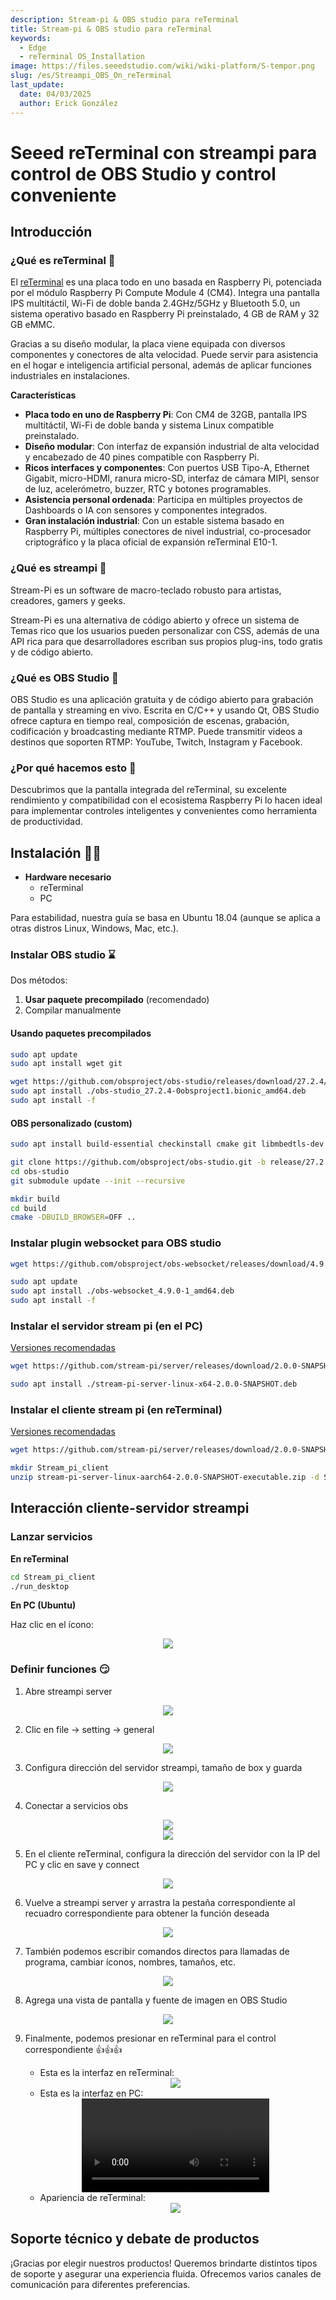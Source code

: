 ```yaml
---
description: Stream-pi & OBS studio para reTerminal
title: Stream-pi & OBS studio para reTerminal
keywords:
  - Edge
  - reTerminal OS_Installation
image: https://files.seeedstudio.com/wiki/wiki-platform/S-tempor.png
slug: /es/Streampi_OBS_On_reTerminal
last_update:
  date: 04/03/2025
  author: Erick González
---
```


# Seeed reTerminal con streampi para control de OBS Studio y control conveniente

## Introducción

### ¿Qué es reTerminal 🤔

El [reTerminal](https://www.seeedstudio.com/ReTerminal-with-CM4-p-4904.html) es una placa todo en uno basada en Raspberry Pi, potenciada por el módulo Raspberry Pi Compute Module 4 (CM4). Integra una pantalla IPS multitáctil, Wi-Fi de doble banda 2.4GHz/5GHz y Bluetooth 5.0, un sistema operativo basado en Raspberry Pi preinstalado, 4 GB de RAM y 32 GB eMMC.

Gracias a su diseño modular, la placa viene equipada con diversos componentes y conectores de alta velocidad. Puede servir para asistencia en el hogar e inteligencia artificial personal, además de aplicar funciones industriales en instalaciones.

**Características**

- **Placa todo en uno de Raspberry Pi**: Con CM4 de 32GB, pantalla IPS multitáctil, Wi-Fi de doble banda y sistema Linux compatible preinstalado.
- **Diseño modular**: Con interfaz de expansión industrial de alta velocidad y encabezado de 40 pines compatible con Raspberry Pi.
- **Ricos interfaces y componentes**: Con puertos USB Tipo-A, Ethernet Gigabit, micro-HDMI, ranura micro-SD, interfaz de cámara MIPI, sensor de luz, acelerómetro, buzzer, RTC y botones programables.
- **Asistencia personal ordenada**: Participa en múltiples proyectos de Dashboards o IA con sensores y componentes integrados.
- **Gran instalación industrial**: Con un estable sistema basado en Raspberry Pi, múltiples conectores de nivel industrial, co-procesador criptográfico y la placa oficial de expansión reTerminal E10-1.

### ¿Qué es streampi 🤔

Stream-Pi es un software de macro-teclado robusto para artistas, creadores, gamers y geeks.

Stream-Pi es una alternativa de código abierto y ofrece un sistema de Temas rico que los usuarios pueden personalizar con CSS, además de una API rica para que desarrolladores escriban sus propios plug-ins, todo gratis y de código abierto.

### ¿Qué es OBS Studio 🤔

OBS Studio es una aplicación gratuita y de código abierto para grabación de pantalla y streaming en vivo. Escrita en C/C++ y usando Qt, OBS Studio ofrece captura en tiempo real, composición de escenas, grabación, codificación y broadcasting mediante RTMP. Puede transmitir videos a destinos que soporten RTMP: YouTube, Twitch, Instagram y Facebook.

### ¿Por qué hacemos esto 🤨

Descubrimos que la pantalla integrada del reTerminal, su excelente rendimiento y compatibilidad con el ecosistema Raspberry Pi lo hacen ideal para implementar controles inteligentes y convenientes como herramienta de productividad.

## Instalación 🐱‍🚀

- **Hardware necesario**
  - reTerminal
  - PC

Para estabilidad, nuestra guía se basa en Ubuntu 18.04 (aunque se aplica a otras distros Linux, Windows, Mac, etc.).

### Instalar OBS studio ⌛

Dos métodos:

1. **Usar paquete precompilado** (recomendado)
2. Compilar manualmente

#### Usando paquetes precompilados

```bash
sudo apt update 
sudo apt install wget git 
```

```bash
wget https://github.com/obsproject/obs-studio/releases/download/27.2.4/obs-studio_27.2.4-0obsproject1.bionic_amd64.deb
sudo apt install ./obs-studio_27.2.4-0obsproject1.bionic_amd64.deb
sudo apt install -f
```

#### OBS personalizado (custom)

```bash
sudo apt install build-essential checkinstall cmake git libmbedtls-dev libasound2-dev libavcodec-dev libavdevice-dev libavfilter-dev libavformat-dev libavutil-dev libcurl4-openssl-dev libfontconfig1-dev libfreetype6-dev libgl1-mesa-dev libjack-jackd2-dev libjansson-dev libluajit-5.1-dev libpulse-dev libqt5x11extras5-dev libspeexdsp-dev libswresample-dev libswscale-dev libudev-dev libv4l-dev libvlc-dev libx11-dev libx11-xcb1 libx11-xcb-dev libxcb-xinput0 libxcb-xinput-dev libxcb-randr0 libxcb-randr0-dev libxcb-xfixes0 libxcb-xfixes0-dev libx264-dev libxcb-shm0-dev libxcb-xinerama0-dev libxcomposite-dev libxinerama-dev pkg-config python3-dev qtbase5-dev libqt5svg5-dev swig libwayland-dev qtbase5-private-dev libpci-dev
```

```bash
git clone https://github.com/obsproject/obs-studio.git -b release/27.2 obs_27.2
cd obs-studio
git submodule update --init --recursive
```

```bash
mkdir build
cd build
cmake -DBUILD_BROWSER=OFF ..
```

### Instalar plugin websocket para OBS studio

```bash
wget https://github.com/obsproject/obs-websocket/releases/download/4.9.0/obs-websocket_4.9.0-1_amd64.deb
```

```bash
sudo apt update 
sudo apt install ./obs-websocket_4.9.0-1_amd64.deb
sudo apt install -f
```

### Instalar el servidor stream pi (en el PC)

[Versiones recomendadas](https://github.com/stream-pi/server/releases/tag/2.0.0-SNAPSHOT)

```bash
wget https://github.com/stream-pi/server/releases/download/2.0.0-SNAPSHOT/stream-pi-server-linux-x64-2.0.0-SNAPSHOT.deb
```

```bash
sudo apt install ./stream-pi-server-linux-x64-2.0.0-SNAPSHOT.deb
```

### Instalar el cliente stream pi (en reTerminal)

[Versiones recomendadas](https://github.com/stream-pi/client/releases/tag/2.0.0-SNAPSHOT)

```bash
wget https://github.com/stream-pi/server/releases/download/2.0.0-SNAPSHOT/stream-pi-server-linux-aarch64-2.0.0-SNAPSHOT-executable.zip
```

```bash
mkdir Stream_pi_client 
unzip stream-pi-server-linux-aarch64-2.0.0-SNAPSHOT-executable.zip -d Stream_pi_client
```

## Interacción cliente-servidor streampi

### Lanzar servicios

**En reTerminal**

```bash
cd Stream_pi_client
./run_desktop
```

**En PC (Ubuntu)**

Haz clic en el ícono:

<div align="center"><img width={500} src="https://files.seeedstudio.com/wiki/ReTerminal/Streampi/01.jpg"/></div>

### Definir funciones 😏

1. Abre streampi server

<div align="center"><img width={500} src="https://files.seeedstudio.com/wiki/ReTerminal/Streampi/02.jpg"/></div>

2. Clic en file -> setting -> general

<div align="center"><img width={500} src="https://files.seeedstudio.com/wiki/ReTerminal/Streampi/03.jpg"/></div>

3. Configura dirección del servidor streampi, tamaño de box y guarda

<div align="center"><img width={500} src="https://files.seeedstudio.com/wiki/ReTerminal/Streampi/04.jpg"/></div>

4. Conectar a servicios obs

<div align="center"><img width={500} src="https://files.seeedstudio.com/wiki/ReTerminal/Streampi/06.jpg"/></div>
<div align="center"><img width={500} src="https://files.seeedstudio.com/wiki/ReTerminal/Streampi/05.jpg"/></div>

5. En el cliente reTerminal, configura la dirección del servidor con la IP del PC y clic en save y connect

<div align="center"><img width={500} src="https://files.seeedstudio.com/wiki/ReTerminal/Streampi/09.jpg"/></div>

6. Vuelve a streampi server y arrastra la pestaña correspondiente al recuadro correspondiente para obtener la función deseada

<div align="center"><img width={500} src="https://files.seeedstudio.com/wiki/ReTerminal/Streampi/07.jpg"/></div>

7. También podemos escribir comandos directos para llamadas de programa, cambiar íconos, nombres, tamaños, etc.

<div align="center"><img width={500} src="https://files.seeedstudio.com/wiki/ReTerminal/Streampi/11.jpg"/></div>

8. Agrega una vista de pantalla y fuente de imagen en OBS Studio

<div align="center"><img width={500} src="https://files.seeedstudio.com/wiki/ReTerminal/Streampi/08.jpg"/></div>

9. Finalmente, podemos presionar en reTerminal para el control correspondiente 👍👍👍

   - Esta es la interfaz en reTerminal:

   <div align="center"><img width={500} src="https://files.seeedstudio.com/wiki/ReTerminal/Streampi/10.jpg"/></div>

   - Esta es la interfaz en PC:

   <div align="center"><video width={500} controls><source src="https://files.seeedstudio.com/wiki/ReTerminal/Streampi/demo.mkv"/></video></div>

   - Apariencia de reTerminal:

   <div align="center"><img width={500} src="https://files.seeedstudio.com/wiki/ReTerminal/Streampi/12.jpg"/></div>

## Soporte técnico y debate de productos

¡Gracias por elegir nuestros productos! Queremos brindarte distintos tipos de soporte y asegurar una experiencia fluida. Ofrecemos varios canales de comunicación para diferentes preferencias.

<div class="button_tech_support_container">
<a href="https://forum.seeedstudio.com/" class="button_forum"></a> 
<a href="https://www.seeedstudio.com/contacts" class="button_email"></a>
</div>

<div class="button_tech_support_container">
<a href="https://discord.gg/eWkprNDMU7" class="button_discord"></a> 
<a href="https://github.com/Seeed-Studio/wiki-documents/discussions/69" class="button_discussion"></a>
</div>
